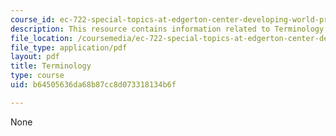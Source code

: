 ```yaml
---
course_id: ec-722-special-topics-at-edgerton-center-developing-world-prosthetics-spring-2010
description: This resource contains information related to Terminology.
file_location: /coursemedia/ec-722-special-topics-at-edgerton-center-developing-world-prosthetics-spring-2010/b64505636da68b87cc8d073318134b6f_MITEC_722S10_Terminology2.pdf
file_type: application/pdf
layout: pdf
title: Terminology
type: course
uid: b64505636da68b87cc8d073318134b6f

---
```

None